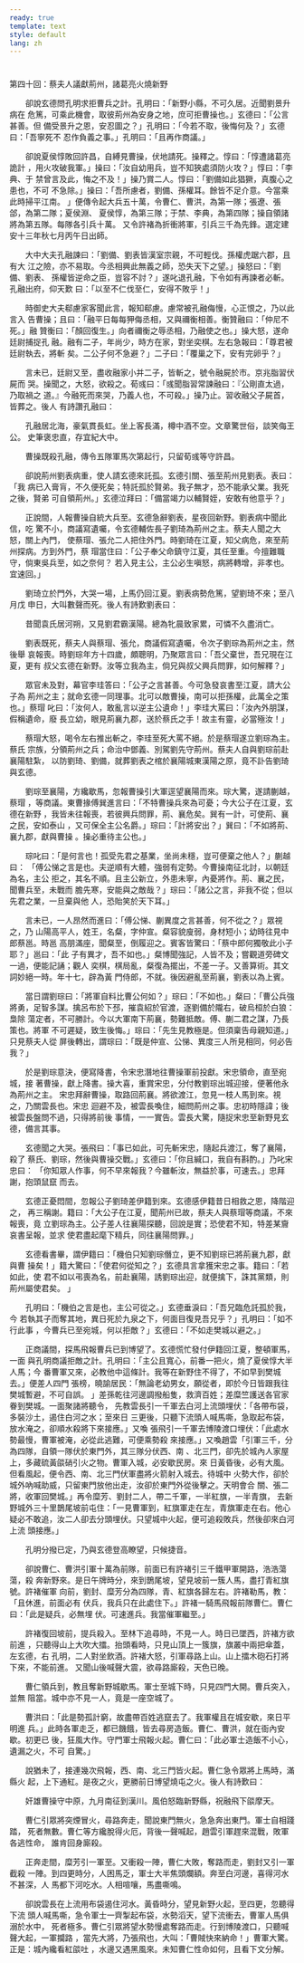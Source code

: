 ```yaml
---
ready: true
template: text
style: default
lang: zh
---
```


# 
第四十回：蔡夫人議獻荊州，諸葛亮火燒新野

　　卻說玄德問孔明求拒曹兵之計。孔明曰：「新野小縣，不可久居。近聞劉景升病在
危篤，可乘此機會，取彼荊州為安身之地，庶可拒曹操也。」玄德曰：「公言甚善。但
備受景升之恩，安忍圖之？」孔明曰：「今若不取，後悔何及？」玄德曰：「吾寧死不
忍作負義之事。」孔明曰：「且再作商議。」

　　卻說夏侯惇敗回許昌，自縛見曹操，伏地請死。操釋之。惇曰：「惇遭諸葛亮詭計
，用火攻破我軍。」操曰：「汝自幼用兵，豈不知狹處須防火攻？」惇曰：「李典、于
禁曾言及此，悔之不及！」操乃賞二人。惇曰：「劉備如此猖獗，真腹心之患也，不可
不急除。」操曰：「吾所慮者，劉備、孫權耳。餘皆不足介意。今當乘此時掃平江南。
」便傳令起大兵五十萬，令曹仁、曹洪，為第一隊；張遼、張郃，為第二隊；夏侯淵、
夏侯惇，為第三隊；于禁、李典，為第四隊；操自領諸將為第五隊。每隊各引兵十萬。
又令許褚為折衝將軍，引兵三千為先鋒。選定建安十三年秋七月丙午日出師。

　　大中大夫孔融諫曰：「劉備、劉表皆漢室宗親，不可輕伐。孫權虎踞六郡，且有大
江之險，亦不易取。今丞相興此無義之師，恐失天下之望。」操怒曰：「劉備、劉表、
孫權皆逆命之臣，豈容不討？」遂叱退孔融，下令如有再諫者必斬。孔融出府，仰天歎
曰：「以至不仁伐至仁，安得不敗乎！」

　　時御史大夫郗慮家客聞此言，報知郗慮。慮常被孔融侮慢，心正恨之，乃以此言入
告曹操；且曰：「融平日每每狎侮丞相，又與禰衡相善。衡贊融曰：「仲尼不死。」融
贊衡曰：「顏回復生。」向者禰衡之辱丞相，乃融使之也。」操大怒，遂命廷尉捕捉孔
融。融有二子，年尚少，時方在家，對坐奕棋。左右急報曰：「尊君被廷尉執去，將斬
矣。二公子何不急避？」二子曰：「覆巢之下，安有完卵乎？」

　　言未已，廷尉又至，盡收融家小并二子，皆斬之，號令融屍於市。京兆脂習伏屍而
哭。操聞之，大怒，欲殺之。荀彧曰：「彧聞脂習常諫融曰：『公剛直太過，乃取禍之
道。』今融死而來哭，乃義人也，不可殺。」操乃止。習收融父子屍首，皆葬之。後人
有詩讚孔融曰：

　　孔融居北海，豪氣貫長虹。坐上客長滿，樽中酒不空。文章驚世俗，談笑侮王公。
史筆褒忠直，存宜紀大中。

　　曹操既殺孔融，傳令五隊軍馬次第起行，只留荀彧等守許昌。

　　卻說荊州劉表病重，使人請玄德來託孤。玄德引關、張至荊州見劉表。表曰：「我
病已入膏肓，不久便死矣；特託孤於賢弟。我子無才，恐不能承父業。我死之後，賢弟
可自領荊州。」玄德泣拜曰：「備當竭力以輔賢姪，安敢有他意乎？」

　　正說間，人報曹操自統大兵至。玄德急辭劉表，星夜回新野。劉表病中聞此信，吃
驚不小，商議寫遺囑，令玄德輔佐長子劉琦為荊州之主。蔡夫人聞之大怒，關上內門，
使蔡瑁、張允二人把住外門。時劉琦在江夏，知父病危，來至荊州探病。方到外門，蔡
瑁當住曰：「公子奉父命鎮守江夏，其任至重。今擅難職守，倘東吳兵至，如之奈何？
若入見主公，主公必生嗔怒，病將轉增，非孝也。宜速回。」

　　劉琦立於門外，大哭一場，上馬仍回江夏。劉表病勢危篤，望劉琦不來；至八月戊
申日，大叫數聲而死。後人有詩歎劉表曰：

　　昔聞袁氏居河朔，又見劉君霸漢陽。總為牝晨致家累，可憐不久盡消亡。

　　劉表既死，蔡夫人與蔡瑁、張允，商議假寫遺囑，令次子劉琮為荊州之主，然後舉
哀報喪。時劉琮年方十四歲，頗聰明，乃聚眾言曰：「吾父棄世，吾兄現在江夏，更有
叔父玄德在新野。汝等立我為主，倘兄與叔父興兵問罪，如何解釋？」

　　眾官未及對，幕官李珪答曰：「公子之言甚善。今可急發哀書至江夏，請大公子為
荊州之主；就命玄德一同理事。北可以敵曹操，南可以拒孫權，此萬全之策也。」蔡瑁
叱曰：「汝何人，敢亂言以逆主公遺命！」李珪大罵曰：「汝內外朋謀，假稱遺命，廢
長立幼，眼見荊襄九郡，送於蔡氏之手！故主有靈，必當殛汝！」

　　蔡瑁大怒，喝令左右推出斬之，李珪至死大罵不絕。於是蔡瑁遂立劉琮為主。蔡氏
宗族，分領荊州之兵；命治中鄧義、別駕劉先守荊州。蔡夫人自與劉琮前赴襄陽駐紮，
以防劉琦、劉備，就葬劉表之棺於襄陽城東漢陽之原，竟不訃告劉琦與玄德。

　　劉琮至襄陽，方纔歇馬，忽報曹操引大軍逕望襄陽而來。琮大驚，遂請蒯越，蔡瑁
，等商議。東曹掾傅巽進言曰：「不特曹操兵來為可憂；今大公子在江夏，玄德在新野
，我皆未往報喪，若彼興兵問罪，荊、襄危矣。巽有一計，可使荊、襄之民，安如泰山
，又可保全主公名爵。」琮曰：「計將安出？」巽曰：「不如將荊、襄九郡，獻與曹操
。操必重待主公也。」

　　琮叱曰：「是何言也！孤受先君之基業，坐尚未穩，豈可便棄之他人？」蒯越曰：
「傅公悌之言是也。夫逆順有大體，強弱有定勢。今曹操南征北討，以朝廷為名，主公
拒之，其名不順。且主公新立，外患未寧，內憂將作。荊、襄之民，聞曹兵至，未戰而
膽先寒，安能與之敵哉？」琮曰：「諸公之言，非我不從；但以先君之業，一旦棄與他
人，恐貽笑於天下耳。」

　　言未已，一人昂然而進曰：「傅公悌、蒯異度之言甚善，何不從之？」眾視之，乃
山陽高平人，姓王，名粲，字仲宣。粲容貌廋弱，身材短小；幼時往見中郎蔡邕。時邕
高朋滿座，聞粲至，倒履迎之。賓客皆驚曰：「蔡中郎何獨敬此小子耶？」邕曰：「此
子有異才，吾不如也。」粲博聞強記，人皆不及；嘗觀道旁碑文一過，便能記誦；觀人
奕棋，棋局亂，粲復為擺出，不差一子。又善算術。其文詞妙絕一時。年十七，辟為黃
門侍郎，不就。後因避亂至荊襄，劉表以為上賓。

　　當日謂劉琮曰：「將軍自料比曹公何如？」琮曰：「不如也。」粲曰：「曹公兵強
將勇，足智多謀。擒呂布於下邳，摧袁紹於官渡，逐劉備於隴右，破烏桓於白狼：梟除
蕩定者，不可勝計。今以大軍南下荊襄，勢難抵敵。傅、蒯二君之謀，乃長策也。將軍
不可遲疑，致生後悔。」琮曰：「先生見教極是。但須稟告母親知道。」只見蔡夫人從
屏後轉出，謂琮曰：「既是仲宣、公悌、異度三人所見相同，何必告我？」

　　於是劉琮意決，便寫降書，令宋忠潛地往曹操軍前投獻。宋忠領命，直至宛城，接
著曹操，獻上降書。操大喜，重賞宋忠，分付教劉琮出城迎接，便著他永為荊州之主。
宋忠拜辭曹操，取路回荊襄。將欲渡江，忽見一枝人馬到來。視之，乃關雲長也。宋忠
迴避不及，被雲長喚住，細問荊州之事。忠初時隱諱；後被雲長盤問不過，只得將前後
事情，一一實告。雲長大驚，隨捉宋忠至新野見玄德，備言其事。

　　玄德聞之大哭。張飛曰：「事已如此，可先斬宋忠，隨起兵渡江，奪了襄陽，殺了
蔡氏、劉琮，然後與曹操交戰。」玄德曰：「你且緘口，我自有斟酌。」乃叱宋忠曰：
「你知眾人作事，何不早來報我？今雖斬汝，無益於事，可速去。」忠拜謝，抱頭鼠竄
而去。

　　玄德正憂悶間，忽報公子劉琦差伊籍到來。玄德感伊籍昔日相救之恩，降階迎之，
再三稱謝。籍曰：「大公子在江夏，聞荊州已故，蔡夫人與蔡瑁等商議，不來報喪，竟
立劉琮為主。公子差人往襄陽探聽，回說是實；恐使君不知，特差某齎哀書呈報，並求
使君盡起麾下精兵，同往襄陽問罪。」

　　玄德看書畢，謂伊籍曰：「機伯只知劉琮僭立，更不知劉琮已將荊襄九郡，獻與曹
操矣！」籍大驚曰：「使君何從知之？」玄德具言拿獲宋忠之事。籍曰：「若如此，使
君不如以弔喪為名，前赴襄陽，誘劉琮出迎，就便擒下，誅其黨類，則荊州屬使君矣。
」

　　孔明曰：「機伯之言是也，主公可從之。」玄德垂淚曰：「吾兄臨危託孤於我，今
若執其子而奪其地，異日死於九泉之下，何面目復見吾兄乎？」孔明曰：「如不行此事
，今曹兵已至宛城，何以拒敵？」玄德曰：「不如走樊城以避之。」

　　正商議間，探馬飛報曹兵已到博望了。玄德慌忙發付伊籍回江夏，整頓軍馬，一面
與孔明商議拒敵之計。孔明曰：「主公且寬心，前番一把火，燒了夏侯惇大半人馬；今
番曹軍又來，必教他中這條計。我等在新野住不得了，不如早到樊城去。」便差人四門
張榜，曉諭居民：「無論老幼男女，願從者，即於今日皆跟我往樊城暫避，不可自誤。
」差孫乾往河邊調撥船隻，救濟百姓；差糜竺護送各官家眷到樊城。一面聚諸將聽令，
先教雲長引一千軍去白河上流頭埋伏：「各帶布袋，多裝沙土，遏住白河之水；至來日
三更後，只聽下流頭人喊馬嘶，急取起布袋，放水淹之，卻順水殺將下來接應。」又喚
張飛引一千軍去博陵渡口埋伏：「此處水勢最慢，曹軍被淹，必從此逃難，可便乘勢殺
來接應。」又喚趙雲「引軍三千，分為四隊，自領一隊伏於東門外，其三隊分伏西、南
、北三門，卻先於城內人家屋上，多藏硫黃燄硝引火之物。曹軍入城，必安歇民房。來
日黃昏後，必有大風。但看風起，便令西、南、北三門伏軍盡將火箭射入城去。待城中
火勢大作，卻於城外吶喊助威，只留東門放他出走，汝卻於東門外從後擊之。天明會合
關、張二將，收軍回樊城。」再令糜芳、劉封二人，帶二千軍，一半紅旗，一半青旗，
去新野城外三十里鵲尾坡前屯住：「一見曹軍到，紅旗軍走在左，青旗軍走在右。他心
疑必不敢追，汝二人卻去分頭埋伏。只望城中火起，便可追殺敗兵，然後卻來白河上流
頭接應。」

　　孔明分撥已定，乃與玄德登高瞭望，只候捷音。

　　卻說曹仁、曹洪引軍十萬為前隊，前面已有許褚引三千鐵甲軍開路，浩浩蕩蕩，殺
奔新野來。是日午牌時分，來到鵲尾坡，望見坡前一簇人馬，盡打青紅旗號。許褚催軍
向前，劉封、糜芳分為四隊，青、紅旗各歸左右。許褚勒馬，教：「且休進，前面必有
伏兵，我兵只在此處住下。」許褚一騎馬飛報前隊曹仁。曹仁曰：「此是疑兵，必無埋
伏。可速進兵。我當催軍繼至。」

　　許褚復回坡前，提兵殺入。至林下追尋時，不見一人。時日已墜西，許褚方欲前進
，只聽得山上大吹大擂。抬頭看時，只見山頂上一簇旗，旗叢中兩把傘蓋，左玄德，右
孔明，二人對坐飲酒。許褚大怒，引軍尋路上山。山上擂木砲石打將下來，不能前進。
又聞山後喊聲大震，欲尋路廝殺，天色已晚。

　　曹仁領兵到，教且奪新野城歇馬。軍士至城下時，只見四門大開。曹兵突入，並無
阻當。城中亦不見一人，竟是一座空城了。

　　曹洪曰：「此是勢孤計窮，故盡帶百姓逃竄去了。我軍權且在城安歇，來日平明進
兵。」此時各軍走乏，都已饑餓，皆去尋房造飯。曹仁、曹洪，就在衙內安歇。初更已
後，狂風大作。守門軍士飛報火起。曹仁曰：「此必軍士造飯不小心，遺漏之火，不可
自驚。」

　　說猶未了，接連幾次飛報，西、南、北三門皆火起。曹仁急令眾將上馬時，滿縣火
起，上下通紅。是夜之火，更勝前日博望燒屯之火。後人有詩歎曰：

　　奸雄曹操守中原，九月南征到漢川。風伯怒臨新野縣，祝融飛下燄摩天。

　　曹仁引眾將突煙冒火，尋路奔走，聞說東門無火，急急奔出東門。軍士自相踐踏，
死者無數。曹仁等方纔脫得火厄，背後一聲喊起，趙雲引軍趕來混戰，敗軍各逃性命，
誰肯回身廝殺。

　　正奔走間，糜芳引一軍至。又衝殺一陣，曹仁大敗，奪路而走，劉封又引一軍截殺
一陣。到四更時分，人困馬乏，軍士大半焦頭爛額。奔至白河邊，喜得河水不甚深，人
馬都下河吃水。人相喧嚷，馬盡嘶鳴。

　　卻說雲長在上流用布袋遏住河水。黃昏時分，望見新野火起，至四更，忽聽得下流
頭人喊馬嘶，急令軍士一齊掣起布袋，水勢滔天，望下流衝去，曹軍人馬俱溺於水中，
死者極多。曹仁引眾將望水勢慢處奪路而走。行到博陵渡口，只聽喊聲大起，一軍攔路
，當先大將，乃張飛也，大叫：「曹賊快來納命！」曹軍大驚。正是：城內纔看紅燄吐
，水邊又遇黑風來。未知曹仁性命如何，且看下文分解。
